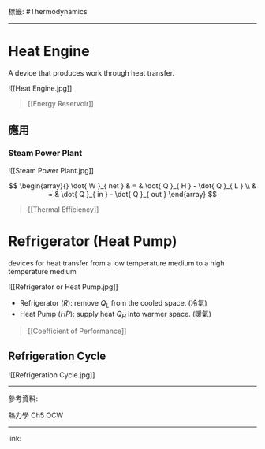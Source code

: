 標籤: #Thermodynamics 

---

# Heat Engine

A device that produces work through heat transfer.

![[Heat Engine.jpg]]

> [[Energy Reservoir]]

## 應用

### Steam Power Plant

![[Steam Power Plant.jpg]]

$$
\begin{array}{}
	\dot{ W }_{ net } & = & \dot{ Q }_{ H } - \dot{ Q }_{ L } \\
	& = & \dot{ Q }_{ in } - \dot{ Q }_{ out }
\end{array}
$$

> [[Thermal Efficiency]]

# Refrigerator (Heat Pump)

devices for heat transfer from a low temperature medium to a high temperature medium

![[Refrigerator or Heat Pump.jpg]]

- Refrigerator ($R$): remove $Q_L$ from the cooled space. (冷氣)
- Heat Pump ($HP$): supply heat $Q_H$ into warmer space. (暖氣)

> [[Coefficient of Performance]]

## Refrigeration Cycle

![[Refrigeration Cycle.jpg]]

---

參考資料:

熱力學 Ch5 OCW

---

link:

